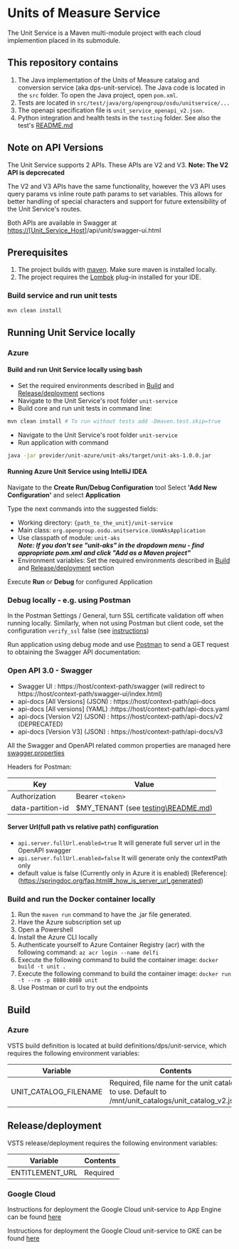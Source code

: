 # Units of Measure Service

The Unit Service is a Maven multi-module project with each cloud implemention placed in its submodule.

## This repository contains

1. The Java implementation of the Units of Measure catalog and conversion service (aka dps-unit-service). The Java code is located in the ```src``` folder. To open the Java project, open ```pom.xml```.
1. Tests are located in ```src/test/java/org/opengroup/osdu/unitservice/...```
1. The openapi specification file is `unit_service_openapi_v2.json`.
1. Python integration and health tests in the ```testing``` folder.
See also the test's [README.md](testing/README.md)

## Note on API Versions

The Unit Service supports 2 APIs.  These APIs are V2 and V3.
**Note: The V2 API is depcrecated**

The V2 and V3 APIs have the same functionality, however the V3 API uses query params vs inline route path params to set variables.
This allows for better handling of special characters and support for future extensibility of the Unit Service's routes.

Both APIs are available in Swagger at <https://[Unit_Service_Host>]/api/unit/swagger-ui.html

## Prerequisites

1. The project builds with [maven](https://maven.apache.org/). Make sure maven is installed locally.
1. The project requires the [Lombok](https://projectlombok.org/) plug-in installed for your IDE.

### Build service and run unit tests

```sh
mvn clean install
```

## Running Unit Service locally

### Azure

#### Build and run Unit Service locally using bash

- Set the required environments described in [Build](##Build) and [Release/deployment](##Release/deployment) sections
- Navigate to the Unit Service's root folder ```unit-service```
- Build core and run unit tests in command line:

```bash
mvn clean install # To run without tests add -Dmaven.test.skip=true
```

- Navigate to the Unit Service's root folder ```unit-service```
- Run application with command

```bash
java -jar provider/unit-azure/unit-aks/target/unit-aks-1.0.0.jar
```

#### Running Azure Unit Service using IntelliJ IDEA

Navigate to the **Create Run/Debug Configuration** tool
Select **'Add New Configuration'** and select **Application**

Type the next commands into the suggested fields:

- Working directory: ```{path_to_the_unit}/unit-service```
- Main class: ```org.opengroup.osdu.unitservice.UomAksApplication```
- Use classpath of module:  ```unit-aks```  
***Note: If you don't see "unit-aks" in the dropdown menu - find appropriate pom.xml and click "Add as a Maven project"***
- Environment variables: Set the required environments described in [Build](##Build) and [Release/deployment](##Release/deployment) section

Execute **Run** or **Debug** for configured Application

### Debug locally - e.g. using Postman

In the Postman Settings / General, turn SSL certificate validation off when running locally.
Similarly, when not using Postman but client code, set the configuration  ```verify_ssl``` false (see [instructions](https://github.com/swagger-api/swagger-codegen/issues/7778))

Run application using debug mode and use [Postman](https://www.getpostman.com/)
to send a GET request to obtaining the Swagger API documentation:
### Open API 3.0 - Swagger

- Swagger UI : https://host/context-path/swagger (will redirect to https://host/context-path/swagger-ui/index.html)
- api-docs [All Versions] (JSON) : https://host/context-path/api-docs
- api-docs [All versions] (YAML) :https://host/context-path/api-docs.yaml
- api-docs [Version V2] (JSON) : https://host/context-path/api-docs/v2 (DEPRECATED)
- api-docs [Version V3] (JSON) : https://host/context-path/api-docs/v3

All the Swagger and OpenAPI related common properties are managed here [swagger.properties](https://community.opengroup.org/osdu/platform/system/reference/unit-service/-/blob/jb/az_swagger_openapi/unit-core/src/main/resources/swagger.properties)


Headers for Postman:

| Key | Value |
|----------|----------|
| Authorization | Bearer `<token>` |
| data-partition-id | $MY_TENANT (see [testing\README.md](testing/README.md)) |

#### Server Url(full path vs relative path) configuration
- `api.server.fullUrl.enabled=true` It will generate full server url in the OpenAPI swagger
- `api.server.fullUrl.enabled=false` It will generate only the contextPath only
- default value is false (Currently only in Azure it is enabled)
[Reference]:(https://springdoc.org/faq.html#_how_is_server_url_generated) 

### Build and run the Docker container locally

1. Run the `maven run` command to have the .jar file generated.
1. Have the Azure subscription set up
1. Open a Powershell
1. Install the Azure CLI locally
1. Authenticate yourself to Azure Container Registry (acr) with the following command:
```az acr login --name delfi```
1. Execute the following command to build the container image:
```docker build -t unit .```
1. Execute the following command to build the container image:
```docker run -t --rm -p 8080:8080 unit```
1. Use Postman or curl to try out the endpoints

## Build

### Azure

VSTS build definition is located at build definitions/dps/unit-service, which
requires the following environment variables:

| Variable | Contents |
|----------|----------|
| UNIT_CATALOG_FILENAME | Required, file name for the unit catalog to use. Default to /mnt/unit_catalogs/unit_catalog_v2.json |

## Release/deployment

VSTS release/deployment requires the following environment variables:

| Variable | Contents |
|----------|----------|
| ENTITLEMENT_URL | Required |

### Google Cloud

Instructions for deployment the Google Cloud unit-service to App Engine can be found [here](./provider/unit-gc/unit-gae/README.md)

Instructions for deployment the Google Cloud unit-service to GKE can be found [here](./provider/unit-gc/unit-gke/README.md)
